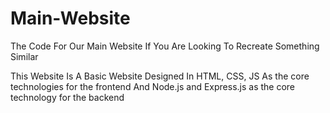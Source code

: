 # Main-Website
The Code For Our Main Website If You Are Looking To Recreate Something Similar

This Website Is A Basic Website Designed In HTML, CSS, JS As the core technologies for the frontend
And Node.js and Express.js as the core technology for the backend
